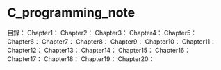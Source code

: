 # C_programming_note
目錄：
Chapter1：
Chapter2：
Chapter3：
Chapter4：
Chapter5：
Chapter6：
Chapter7：
Chapter8：
Chapter9：
Chapter10：
Chapter11：
Chapter12：
Chapter13：
Chapter14：
Chapter15：
Chapter16：
Chapter17：
Chapter18：
Chapter19：
Chapter20：
